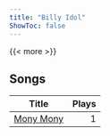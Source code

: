 ```yaml
---
title: "Billy Idol"
ShowToc: false
---
```


{{< more >}}

## Songs
Title | Plays 
----- | -----: 
[Mony Mony](/songs/mony-mony) | 1

